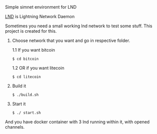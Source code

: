 Simple simnet environment for LND

[LND](https://github.com/LightningNetwork/lnd) is Lightning Network Daemon

Sometimes you need a small working lnd network to test some stuff. This project is created for this.
1. Choose network that you want and go in respective folder.
  
    1.1 If you want bitcoin
  
    `$ cd bitcoin`

    1.2 OR if you want litecoin
  
    `$ cd litecoin`

2. Build it
   
   `$ ./build.sh`
3. Start it
   
   `$ ./ start.sh`
   
And you have docker container with 3 lnd running within it, with opened channels.